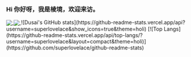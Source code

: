 ### Hi 你好呀，我是棱境，欢迎来访。

<!--
**superlovelace/superlovelace** is a ✨ _special_ ✨ repository because its `README.md` (this file) appears on your GitHub profile.

Here are some ideas to get you started:

- 🔭 I’m currently working on ...
- 🌱 I’m currently learning ...
- 👯 I’m looking to collaborate on ...
- 🤔 I’m looking for help with ...
- 💬 Ask me about ...
- 📫 How to reach me: ...
- 😄 Pronouns: ...
- ⚡ Fun fact: ...
-->
<a href="https://github.com/superlovelace/github-readme-stats">
  <img align="center" src="https://github-readme-stats.vercel.app/api/pin/?username=superlovelace&repo=github-readme-stats" />
</a>
<a href="https://github.com/superlovelace/convoychat">
  <img align="center" src="https://github-readme-stats.vercel.app/api/pin/?username=superlovelace&repo=convoychat" />
</a>
![Dusai's GitHub stats](https://github-readme-stats.vercel.app/api?username=superlovelace&show_icons=true&theme=holi)
[![Top Langs](https://github-readme-stats.vercel.app/api/top-langs/?username=superlovelace&layout=compact&theme=holi)](https://github.com/superlovelace/github-readme-stats)
